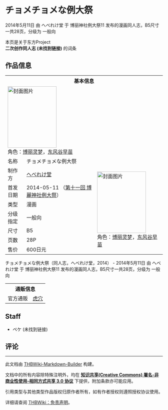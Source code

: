 # チョメチョメな例大祭

<!-- source html: G:\repos\THBWiki-Markdown-Builder\THBWikiMarkdown\Temp\main\f\f6\ns0%3A%E3%83%81%E3%83%A7%E3%83%A1%E3%83%81%E3%83%A7%E3%83%A1%E3%81%AA%E4%BE%8B%E5%A4%A7%E7%A5%AD.html -->

2014年5月11日 由 へべれけ堂 于 博丽神社例大祭11 发布的漫画同人志，B5尺寸一共28页，分级为 一般向

本页是关于东方Project  
 **二次创作同人志 (未找到链接)** 的词条
## 作品信息

<table><tbody><tr><th colspan="3">基本信息</th></tr><tr><td class="cover-artwork-mobile" colspan="2"><a href="./文件-チョメチョメな例大祭封面.jpg.md" class="image" title="封面图片"><img alt="封面图片" src="https://upload.thwiki.cc/thumb/3/33/%E3%83%81%E3%83%A7%E3%83%A1%E3%83%81%E3%83%A7%E3%83%A1%E3%81%AA%E4%BE%8B%E5%A4%A7%E7%A5%AD%E5%B0%81%E9%9D%A2.jpg/156px-%E3%83%81%E3%83%A7%E3%83%A1%E3%83%81%E3%83%A7%E3%83%A1%E3%81%AA%E4%BE%8B%E5%A4%A7%E7%A5%AD%E5%B0%81%E9%9D%A2.jpg" decoding="async" loading="lazy" width="156" height="196" srcset="https://upload.thwiki.cc/thumb/3/33/%E3%83%81%E3%83%A7%E3%83%A1%E3%83%81%E3%83%A7%E3%83%A1%E3%81%AA%E4%BE%8B%E5%A4%A7%E7%A5%AD%E5%B0%81%E9%9D%A2.jpg/234px-%E3%83%81%E3%83%A7%E3%83%A1%E3%83%81%E3%83%A7%E3%83%A1%E3%81%AA%E4%BE%8B%E5%A4%A7%E7%A5%AD%E5%B0%81%E9%9D%A2.jpg 1.5x, https://upload.thwiki.cc/thumb/3/33/%E3%83%81%E3%83%A7%E3%83%A1%E3%83%81%E3%83%A7%E3%83%A1%E3%81%AA%E4%BE%8B%E5%A4%A7%E7%A5%AD%E5%B0%81%E9%9D%A2.jpg/312px-%E3%83%81%E3%83%A7%E3%83%A1%E3%83%81%E3%83%A7%E3%83%A1%E3%81%AA%E4%BE%8B%E5%A4%A7%E7%A5%AD%E5%B0%81%E9%9D%A2.jpg 2x" data-file-width="440" data-file-height="552"></a><div class="cover-char">角色：<a href="./博丽灵梦.md" title="博丽灵梦">博丽灵梦</a>，<a href="./东风谷早苗.md" title="东风谷早苗">东风谷早苗</a></div></td>
</tr><tr><td class="label">名称</td><td colspan="2"> チョメチョメな例大祭 </td></tr><tr><td class="label">制作方</td><td><a href="./へべれけ堂.md" title="へべれけ堂">へべれけ堂</a></td><td class="cover-artwork" rowspan="7" style="min-width:196px;"><a href="./文件-チョメチョメな例大祭封面.jpg.md" class="image" title="封面图片"><img alt="封面图片" src="https://upload.thwiki.cc/thumb/3/33/%E3%83%81%E3%83%A7%E3%83%A1%E3%83%81%E3%83%A7%E3%83%A1%E3%81%AA%E4%BE%8B%E5%A4%A7%E7%A5%AD%E5%B0%81%E9%9D%A2.jpg/156px-%E3%83%81%E3%83%A7%E3%83%A1%E3%83%81%E3%83%A7%E3%83%A1%E3%81%AA%E4%BE%8B%E5%A4%A7%E7%A5%AD%E5%B0%81%E9%9D%A2.jpg" decoding="async" loading="lazy" width="156" height="196" srcset="https://upload.thwiki.cc/thumb/3/33/%E3%83%81%E3%83%A7%E3%83%A1%E3%83%81%E3%83%A7%E3%83%A1%E3%81%AA%E4%BE%8B%E5%A4%A7%E7%A5%AD%E5%B0%81%E9%9D%A2.jpg/234px-%E3%83%81%E3%83%A7%E3%83%A1%E3%83%81%E3%83%A7%E3%83%A1%E3%81%AA%E4%BE%8B%E5%A4%A7%E7%A5%AD%E5%B0%81%E9%9D%A2.jpg 1.5x, https://upload.thwiki.cc/thumb/3/33/%E3%83%81%E3%83%A7%E3%83%A1%E3%83%81%E3%83%A7%E3%83%A1%E3%81%AA%E4%BE%8B%E5%A4%A7%E7%A5%AD%E5%B0%81%E9%9D%A2.jpg/312px-%E3%83%81%E3%83%A7%E3%83%A1%E3%83%81%E3%83%A7%E3%83%A1%E3%81%AA%E4%BE%8B%E5%A4%A7%E7%A5%AD%E5%B0%81%E9%9D%A2.jpg 2x" data-file-width="440" data-file-height="552"></a><div class="cover-char">角色：<a href="./博丽灵梦.md" title="博丽灵梦">博丽灵梦</a>，<a href="./东风谷早苗.md" title="东风谷早苗">东风谷早苗</a></div></td>
</tr><tr><td class="label">首发日期</td><td>2014-05-11&#160;（<a href="/展会作品列表?e=%E5%8D%9A%E4%B8%BD%E7%A5%9E%E7%A4%BE%E4%BE%8B%E5%A4%A7%E7%A5%AD%2311">第十一回 博麗神社例大祭</a>）</td></tr><tr><td class="label">类型</td><td>漫画</td></tr><tr><td class="label">分级指定</td><td>一般向</td></tr><tr><td class="label">尺寸</td><td>B5</td></tr><tr><td class="label">页数</td><td>28P</td></tr><tr><td class="label">售价</td><td>600日元</td></tr></tbody></table>

チョメチョメな例大祭（同人志，へべれけ堂，2014） - 2014年5月11日 由 へべれけ堂 于 博丽神社例大祭11 发布的漫画同人志，B5尺寸一共28页，分级为 一般向

<table><tbody><tr><th colspan="3">通贩信息</th></tr><tr><td class="label">官方通贩</td><td colspan="2"><a rel="nofollow" class="external text" href="https://ec.toranoana.jp/tora_r/ec/item/040030213417">虎穴</a></td></tr></tbody></table>


## Staff
- ペケ (未找到链接)

## 评论




---

此文档由 [THBWiki-Markdown-Builder](https://github.com/Delsin-Yu/THBWiki-Markdown-Builder) 构建。

文档中的所有内容除特殊注明外，均在 [**知识共享(Creative Commons) 署名-非商业性使用-相同方式共享 3.0 协议**](https://creativecommons.org/licenses/by-sa/3.0/deed.zh-hans) 下提供，附加条款亦可能应用。

引用类型与其他类型作品版权归原作者所有，如有作者授权则遵照授权协议使用。

详细请查阅 [THBWiki：免责声明](https://thbwiki.cc/THBWiki:%E5%85%8D%E8%B4%A3%E5%A3%B0%E6%98%8E)。

